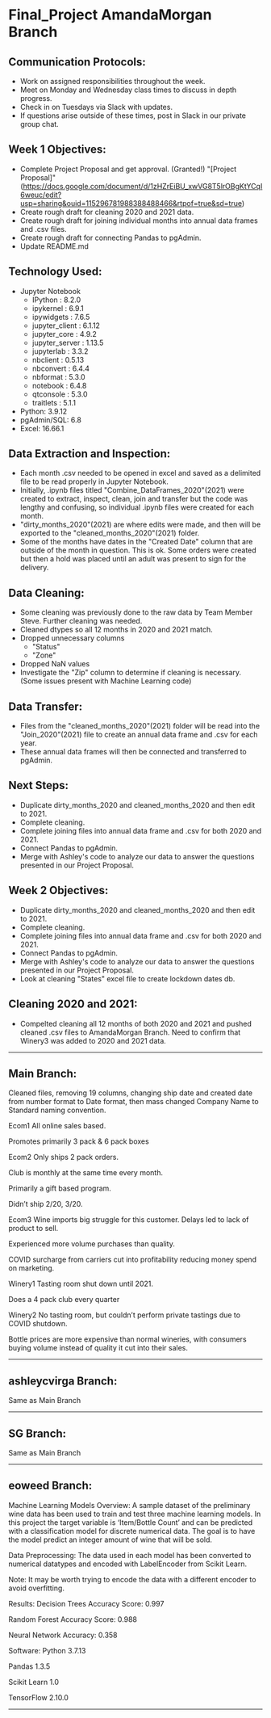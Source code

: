 # Final_Project AmandaMorgan Branch

## Communication Protocols:
- Work on assigned responsibilities throughout the week.
- Meet on Monday and Wednesday class times to discuss in depth progress.
- Check in on Tuesdays via Slack with updates. 
- If questions arise outside of these times, post in Slack in our private group chat. 

## Week 1 Objectives:
- Complete Project Proposal and get approval. (Granted!)
"[Project Proposal]"(https://docs.google.com/document/d/1zHZrEiBU_xwVG8T5lrOBgKtYCqI6weuc/edit?usp=sharing&ouid=115296781988388488466&rtpof=true&sd=true)
- Create rough draft for cleaning 2020 and 2021 data.
- Create rough draft for joining individual months into annual data frames and .csv files.
- Create rough draft for connecting Pandas to pgAdmin.
- Update README.md

## Technology Used:
- Jupyter Notebook
  - IPython          : 8.2.0
  - ipykernel        : 6.9.1
  - ipywidgets       : 7.6.5
  - jupyter_client   : 6.1.12
  - jupyter_core     : 4.9.2
  - jupyter_server   : 1.13.5
  - jupyterlab       : 3.3.2
  - nbclient         : 0.5.13
  - nbconvert        : 6.4.4
  - nbformat         : 5.3.0
  - notebook         : 6.4.8
  - qtconsole        : 5.3.0
  - traitlets        : 5.1.1
- Python: 	3.9.12
- pgAdmin/SQL: 6.8
- Excel: 16.66.1

## Data Extraction and Inspection:
- Each month .csv needed to be opened in excel and saved as a delimited file to be read properly in Jupyter Notebook.
- Initially, .ipynb files titled "Combine_DataFrames_2020"(2021) were created to extract, inspect, clean, join and transfer but the code was lengthy and confusing, so individual .ipynb files were created for each month. 
- "dirty_months_2020"(2021) are where edits were made, and then will be exported to the "cleaned_months_2020"(2021) folder. 
- Some of the months have dates in the "Created Date" column that are outside of the month in question. This is ok. Some orders were created but then a hold was placed until an adult was present to sign for the delivery. 

## Data Cleaning:
- Some cleaning was previously done to the raw data by Team Member Steve. Further cleaning was needed.
- Cleaned dtypes so all 12 months in 2020 and 2021 match.
- Dropped unnecessary columns
  - "Status"
  - "Zone"
- Dropped NaN values 
- Investigate the "Zip" column to determine if cleaning is necessary. (Some issues present with Machine Learning code)

## Data Transfer:
- Files from the "cleaned_months_2020"(2021) folder will be read into the "Join_2020"(2021) file to create an annual data frame and .csv for each year. 
- These annual data frames will then be connected and transferred to pgAdmin.

## Next Steps:
- Duplicate dirty_months_2020 and cleaned_months_2020 and then edit to 2021.
- Complete cleaning.
- Complete joining files into annual data frame and .csv for both 2020 and 2021.
- Connect Pandas to pgAdmin.
- Merge with Ashley's code to analyze our data to answer the questions presented in our Project Proposal.

## Week 2 Objectives:
- Duplicate dirty_months_2020 and cleaned_months_2020 and then edit to 2021.
- Complete cleaning.
- Complete joining files into annual data frame and .csv for both 2020 and 2021.
- Connect Pandas to pgAdmin.
- Merge with Ashley's code to analyze our data to answer the questions presented in our Project Proposal.
- Look at cleaning "States" excel file to create lockdown dates db.

## Cleaning 2020 and 2021:
- Compelted cleaning all 12 months of both 2020 and 2021 and pushed cleaned .csv files to AmandaMorgan Branch. Need to confirm that Winery3 was added to 2020 and 2021 data.

--------------------------------------------------------------------------------------------------------------------------------------------------------

## Main Branch:
Cleaned files, removing 19 columns, changing ship date and created date from number format to Date format, then mass changed Company Name to Standard naming convention.

Ecom1
All online sales based.

Promotes primarily 3 pack & 6 pack boxes

Ecom2
Only ships 2 pack orders.

Club is monthly at the same time every month.

Primarily a gift based program.

Didn’t ship 2/20, 3/20.

Ecom3
Wine imports big struggle for this customer. Delays led to lack of product to sell.

Experienced more volume purchases than quality.

COVID surcharge from carriers cut into profitability reducing money spend on marketing.

Winery1
Tasting room shut down until 2021.

Does a 4 pack club every quarter

Winery2
No tasting room, but couldn’t perform private tastings due to COVID shutdown.

Bottle prices are more expensive than normal wineries, with consumers buying volume instead of quality it cut into their sales.

--------------------------------------------------------------------------------------------------------------------------------------------------------

## ashleycvirga Branch:
Same as Main Branch

--------------------------------------------------------------------------------------------------------------------------------------------------------

## SG Branch:
Same as Main Branch

--------------------------------------------------------------------------------------------------------------------------------------------------------

## eoweed Branch:
Machine Learning Models
Overview:
A sample dataset of the preliminary wine data has been used to train and test three machine learning models. In this project the target variable is ‘Item/Bottle Count’ and can be predicted with a classification model for discrete numerical data. The goal is to have the model predict an integer amount of wine that will be sold.

Data Preprocessing:
The data used in each model has been converted to numerical datatypes and encoded with LabelEncoder from Scikit Learn.

Note: It may be worth trying to encode the data with a different encoder to avoid overfitting.

Results:
Decision Trees Accuracy Score: 0.997

Random Forest Accuracy Score: 0.988

Neural Network Accuracy: 0.358

Software:
Python 3.7.13

Pandas 1.3.5

Scikit Learn 1.0

TensorFlow 2.10.0

-------------------------------------------------------------------------------------------------------------------------------------------------------
